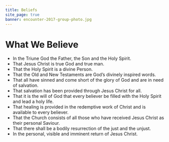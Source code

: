 ```yaml
---
title: Beliefs
site_page: true
banner: encounter-2017-group-photo.jpg
---
```


# What We Believe

- In the Triune God the Father, the Son and the Holy Spirit.
- That Jesus Christ is true God and true man.
- That the Holy Spirit is a divine Person.
- That the Old and New Testaments are God’s divinely inspired words.
- That all have sinned and come short of the glory of God and are in need of salvation.
- That salvation has been provided through Jesus Christ for all.
- That it is the will of God that every believer be filled with the Holy Spirit and lead a holy life.
- That healing is provided in the redemptive work of Christ and is available to every believer.
- That the Church consists of all those who have received Jesus Christ as their personal Saviour.
- That there shall be a bodily resurrection of the just and the unjust.
- In the personal, visible and imminent return of Jesus Christ.
